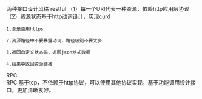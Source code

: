 
两种接口设计风格
restful 
	（1）每一个URI代表一种资源，依赖http应用层协议
	（2）资源状态基于http动词设计，实现curd

	1.总是使用https

	2.资源路径中不要暴露动词，路径级别不要太多

	3.返回自定义状态码，返回json格式数据
	
	4.结果中返回资源链接
RPC  
RPC 基于tcp，不依赖于http协议，可以使用其他协议实现，基于功能调用设计接口，更加清晰友好。

